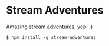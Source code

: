 # Stream Adventures

Amazing [stream adventures](http://nodeschool.io/#stream-adventure), yep! ;)

```
$ npm install -g stream-adventures
```